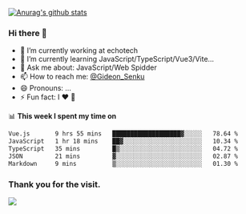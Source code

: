 [![Anurag's github stats](https://github-readme-stats.vercel.app/api?username=gideonsenku)](https://github.com/anuraghazra/github-readme-stats)
### Hi there 👋
- 🔭 I’m currently working at echotech
- 🌱 I’m currently learning JavaScript/TypeScript/Vue3/Vite...
- 💬 Ask me about: JavaScript/Web Spidder 
- 📫 How to reach me: [@Gideon_Senku](https://t.me/Gideon_Senku)
- 😄 Pronouns: ...
- ⚡ Fun fact: I ❤️ 🎵

📊 **This week I spent my time on**
<!--START_SECTION:waka-->

```txt
Vue.js       9 hrs 55 mins   ███████████████████▓░░░░░   78.64 %
JavaScript   1 hr 18 mins    ██▓░░░░░░░░░░░░░░░░░░░░░░   10.34 %
TypeScript   35 mins         █▒░░░░░░░░░░░░░░░░░░░░░░░   04.72 %
JSON         21 mins         ▓░░░░░░░░░░░░░░░░░░░░░░░░   02.87 %
Markdown     9 mins          ▒░░░░░░░░░░░░░░░░░░░░░░░░   01.30 %
```

<!--END_SECTION:waka-->


### Thank you for the visit.
![](http://profile-counter.glitch.me/gideonsenku/count.svg)
<!--
**GideonSenku/GideonSenku** is a ✨ _special_ ✨ repository because its `README.md` (this file) appears on your GitHub profile.

Here are some ideas to get you started:

- 🔭 I’m currently working on ...
- 🌱 I’m currently learning ...
- 👯 I’m looking to collaborate on ...
- 🤔 I’m looking for help with ...
- 💬 Ask me about ...
- 📫 How to reach me: ...
- 😄 Pronouns: ...
- ⚡ Fun fact: ...
-->
